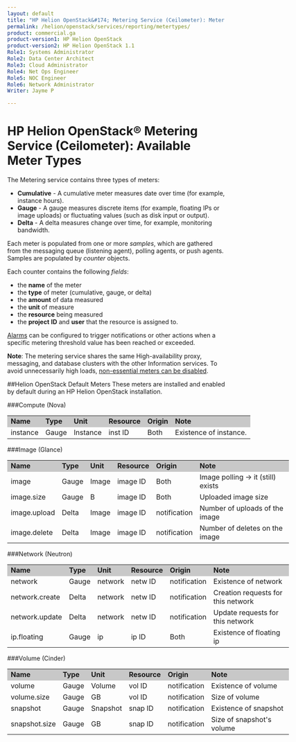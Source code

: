 ```yaml
---
layout: default
title: "HP Helion OpenStack&#174; Metering Service (Ceilometer): Meter Types"
permalink: /helion/openstack/services/reporting/metertypes/
product: commercial.ga
product-version1: HP Helion OpenStack
product-version2: HP Helion OpenStack 1.1
Role1: Systems Administrator 
Role2: Data Center Architect 
Role3: Cloud Administrator 
Role4: Net Ops Engineer 
Role5: NOC Engineer 
Role6: Network Administrator
Writer: Jayme P

---
```

<!--UNDER REVISION-->

<script>
function PageRefresh {
onLoad="window.refresh"
}
PageRefresh();
</script>

# HP Helion OpenStack&#174; Metering Service (Ceilometer): Available Meter Types
The Metering service contains three types of meters:

- **Cumulative** - A cumulative meter measures date over time (for example, instance hours).
- **Gauge** - A gauge measures discrete items (for example, floating IPs or image uploads) or fluctuating values (such as disk input or output).
- **Delta** - A delta measures change over time, for example, monitoring bandwidth.

Each meter is populated from one or more *samples*, which are gathered from the messaging queue (listening agent), polling agents, or push agents. 
Samples are populated by *counter* objects.

Each counter contains the following *fields*:

- the **name** of the meter
- the **type** of meter (cumulative, gauge, or delta)
- the **amount** of data measured
- the **unit** of measure
- the **resource** being measured
- the **project** **ID** and **user** that the resource is assigned to.

[Alarms](/helion/openstack/services/reporting/alarms/) can be configured to trigger notifications or other actions when a specific metering threshold value has been reached or exceeded.

**Note**: The metering service shares the same High-availability proxy, messaging, and database clusters with the other Information services. To avoid unnecessarily high loads, [non-essential meters can be disabled](/helion/openstack/services/reporting/bestpractices/#meterlist). 

##Helion OpenStack Default Meters
These meters are installed and enabled by default during an HP Helion OpenStack installation. 

###Compute (Nova)
<table style="text-align: left; vertical-align: top; width:650px;">
<tr style="background-color: #C8C8C8;">
<td><b>Name</b></td><td><b>Type</b></td><td><b>Unit</b></td><td><b>Resource</b></td><td><b>Origin</b></td><td><b>Note</b></td>
</tr><tr>
<td>instance</td><td>Gauge</td><td>Instance</td><td>inst ID</td><td>Both</td><td>Existence of instance.</td>
</tr>

</table>

###Image (Glance)
<table style="text-align: left; vertical-align: top; width:650px;">
<tr style="background-color: #C8C8C8;">
<td><b>Name</b></td><td><b>Type</b></td><td><b>Unit</b></td><td><b>Resource</b></td><td><b>Origin</b></td><td><b>Note</b></td>
</tr><tr>
<td>image</td><td>Gauge</td><td>Image</td><td>image ID</td><td>Both</td><td>Image polling -> it (still) exists</td>
</tr>
<tr><td>image.size</td><td>Gauge</td><td>B</td><td>image ID</td><td>Both</td><td>Uploaded image size</td></tr>
<tr><td>image.upload</td><td>Delta</td><td>Image</td><td>image ID</td><td>notification</td><td>Number of uploads of the image</td></tr>
<tr><td>image.delete</td><td>Delta</td><td>Image</td><td>image ID</td><td>notification</td><td>Number of deletes on the image</td></tr>
</table>

###Network (Neutron)
<table style="text-align: left; vertical-align: top; width:650px;">
<tr style="background-color: #C8C8C8;">
<td><b>Name</b></td><td><b>Type</b></td><td><b>Unit</b></td><td><b>Resource</b></td><td><b>Origin</b></td><td><b>Note</b></td>
</tr><tr>
<td>network</td><td>Gauge</td><td>network</td><td>netw ID</td><td>notification</td><td>Existence of network</td>
</tr>
<tr><td>network.create</td><td>Delta</td><td>network</td><td>netw ID</td><td>notification</td><td>Creation requests for this network</td></tr>
<tr><td>network.update</td><td>Delta</td><td>network</td><td>netw ID</td><td>notification</td><td>Update requests for this network</td></tr>
<tr><td>ip.floating</td><td>Gauge</td><td>ip</td><td>ip ID</td><td>Both</td><td>Existence of floating ip</td></tr>
</table>


###Volume (Cinder)
<table style="text-align: left; vertical-align: top; width:650px;">
<tr style="background-color: #C8C8C8;">
<td><b>Name</b></td><td><b>Type</b></td><td><b>Unit</b></td><td><b>Resource</b></td><td><b>Origin</b></td><td><b>Note</b></td>
</tr><tr>
<td>volume</td><td>Gauge</td><td>Volume</td><td>vol ID</td><td>notification</td><td>Existence of volume</td>
</tr>
<tr><td>volume.size</td><td>Gauge</td><td>GB</td><td>vol ID</td><td>notification</td><td>Size of volume</td></tr>
<tr><td>snapshot</td><td>Gauge</td><td>Snapshot</td><td>snap ID</td><td>notification</td><td>Existence of snapshot</td></tr>
<tr><td>snapshot.size</td><td>Gauge</td><td>GB</td><td>snap ID</td><td>notification</td><td>Size of snapshot's volume</td></tr>
</table>
